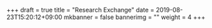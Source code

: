 +++
draft = true
title = "Research Exchange"
date = 2019-08-23T15:20:12+09:00
mkbanner = false
bannerimg = ""
weight = 4
+++
